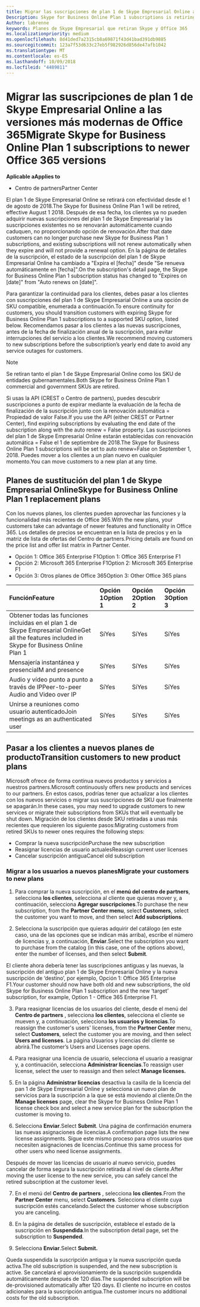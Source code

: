 ```yaml
---
title: Migrar las suscripciones de plan 1 de Skype Empresarial Online a las versiones más modernas de Office 365 | Centro de partners
Description: Skype for Business Online Plan 1 subscriptions is retiring.
Author: labrenne
keywords: Planes de Skype Empresarial que retiran Skype y Office 365
ms.localizationpriority: medium
ms.openlocfilehash: 8d41ded7a2315cb8a69871f43d41bad391db9885
ms.sourcegitcommit: 123a7f53d633c27eb5f982926d856de47afb1042
ms.translationtype: MT
ms.contentlocale: es-ES
ms.lasthandoff: 10/09/2018
ms.locfileid: "4489811"
---
```

# <a name="migrate-skype-for-business-online-plan-1-subscriptions-to-newer-office-365-versions"></a><span data-ttu-id="2a53f-103">Migrar las suscripciones de plan 1 de Skype Empresarial Online a las versiones más modernas de Office 365</span><span class="sxs-lookup"><span data-stu-id="2a53f-103">Migrate Skype for Business Online Plan 1 subscriptions to newer Office 365 versions</span></span>

**<span data-ttu-id="2a53f-104">Aplicable a</span><span class="sxs-lookup"><span data-stu-id="2a53f-104">Applies to</span></span>**

- <span data-ttu-id="2a53f-105">Centro de partners</span><span class="sxs-lookup"><span data-stu-id="2a53f-105">Partner Center</span></span>

<span data-ttu-id="2a53f-106">El plan 1 de Skype Empresarial Online se retirará con efectividad desde el 1 de agosto de 2018.</span><span class="sxs-lookup"><span data-stu-id="2a53f-106">The Skype for Business Online Plan 1 will be retired, effective August 1 2018.</span></span> <span data-ttu-id="2a53f-107">Después de esa fecha, los clientes ya no pueden adquirir nuevas suscripciones del plan 1 de Skype Empresarial y las suscripciones existentes no se renovarán automáticamente cuando caduquen, no proporcionando opción de renovación.</span><span class="sxs-lookup"><span data-stu-id="2a53f-107">After that date customers can no longer purchase new Skype for Business Plan 1 subscriptions, and existing subscriptions will not renew automatically when they expire and will not provide a renewal option.</span></span> <span data-ttu-id="2a53f-108">En la página de detalles de la suscripción, el estado de la suscripción del plan 1 de Skype Empresarial Online ha cambiado a "Expira el [fecha]" desde "Se renueva automáticamente en [fecha]".</span><span class="sxs-lookup"><span data-stu-id="2a53f-108">On the subscription's detail page, the Skype for Business Online Plan 1 subscription status has changed to "Expires on [date]" from "Auto renews on [date]".</span></span>  

<span data-ttu-id="2a53f-109">Para garantizar la continuidad para los clientes, debes pasar a los clientes con suscripciones del plan 1 de Skype Empresarial Online a una opción de SKU compatible, enumerada a continuación.</span><span class="sxs-lookup"><span data-stu-id="2a53f-109">To ensure continuity for customers, you should transition customers with expiring Skype for Business Online Plan 1 subscriptions to a supported SKU option, listed below.</span></span> <span data-ttu-id="2a53f-110">Recomendamos pasar a los clientes a las nuevas suscripciones, antes de la fecha de finalización anual de la suscripción, para evitar interrupciones del servicio a los clientes.</span><span class="sxs-lookup"><span data-stu-id="2a53f-110">We recommend moving customers to new subscriptions before the subscription’s yearly end date to avoid any service outages for customers.</span></span> 

>[!NOTE]
><span data-ttu-id="2a53f-111">Se retiran tanto el plan 1 de Skype Empresarial Online como los SKU de entidades gubernamentales.</span><span class="sxs-lookup"><span data-stu-id="2a53f-111">Both Skype for Business Online Plan 1 commercial and government SKUs are retired.</span></span>

<span data-ttu-id="2a53f-112">Si usas la API (CREST o Centro de partners), puedes descubrir suscripciones a punto de expirar mediante la evaluación de la fecha de finalización de la suscripción junto con la renovación automática = Propiedad de valor False.</span><span class="sxs-lookup"><span data-stu-id="2a53f-112">If you use the API (either CREST or Partner Center), find expiring subscriptions by evaluating the end date of the subscription along with the auto renew = False property.</span></span> <span data-ttu-id="2a53f-113">Las suscripciones del plan 1 de Skype Empresarial Online estarán establecidas con renovación automática = False el 1 de septiembre de 2018.</span><span class="sxs-lookup"><span data-stu-id="2a53f-113">The Skype for Business Online Plan 1 subscriptions will be set to auto renew=False on September 1, 2018.</span></span> <span data-ttu-id="2a53f-114">Puedes mover a los clientes a un plan nuevo en cualquier momento.</span><span class="sxs-lookup"><span data-stu-id="2a53f-114">You can move customers to a new plan at any time.</span></span> 

## <a name="skype-for-business-online-plan-1-replacement-plans"></a><span data-ttu-id="2a53f-115">Planes de sustitución del plan 1 de Skype Empresarial Online</span><span class="sxs-lookup"><span data-stu-id="2a53f-115">Skype for Business Online Plan 1 replacement plans</span></span>

<span data-ttu-id="2a53f-116">Con los nuevos planes, los clientes pueden aprovechar las funciones y la funcionalidad más recientes de Office 365.</span><span class="sxs-lookup"><span data-stu-id="2a53f-116">With the new plans, your customers take can advantage of newer features and functionality in Office 365.</span></span> <span data-ttu-id="2a53f-117">Los detalles de precios se encuentran en la lista de precios y en la matriz de lista de ofertas del Centro de partners.</span><span class="sxs-lookup"><span data-stu-id="2a53f-117">Pricing details are found on the price list and offer list matrix in Partner Center.</span></span> 

- <span data-ttu-id="2a53f-118">Opción 1: Office 365 Enterprise F1</span><span class="sxs-lookup"><span data-stu-id="2a53f-118">Option 1: Office 365 Enterprise F1</span></span>
- <span data-ttu-id="2a53f-119">Opción 2: Microsoft 365 Enterprise F1</span><span class="sxs-lookup"><span data-stu-id="2a53f-119">Option 2: Microsoft 365 Enterprise F1</span></span>
- <span data-ttu-id="2a53f-120">Opción 3: Otros planes de Office 365</span><span class="sxs-lookup"><span data-stu-id="2a53f-120">Option 3: Other Office 365 plans</span></span>

|**<span data-ttu-id="2a53f-121">Función</span><span class="sxs-lookup"><span data-stu-id="2a53f-121">Feature</span></span>**    |**<span data-ttu-id="2a53f-122">Opción 1</span><span class="sxs-lookup"><span data-stu-id="2a53f-122">Option 1</span></span>**   |**<span data-ttu-id="2a53f-123">Opción 2</span><span class="sxs-lookup"><span data-stu-id="2a53f-123">Option 2</span></span>**   |**<span data-ttu-id="2a53f-124">Opción 3</span><span class="sxs-lookup"><span data-stu-id="2a53f-124">Option 3</span></span>**   |
|:-----------------|:-----------------|:-------------|:------------|
|<span data-ttu-id="2a53f-125">Obtener todas las funciones incluidas en el plan 1 de Skype Empresarial Online</span><span class="sxs-lookup"><span data-stu-id="2a53f-125">Get all the features included in Skype for Business Online Plan 1</span></span>|<span data-ttu-id="2a53f-126">Sí</span><span class="sxs-lookup"><span data-stu-id="2a53f-126">Yes</span></span>   |<span data-ttu-id="2a53f-127">Sí</span><span class="sxs-lookup"><span data-stu-id="2a53f-127">Yes</span></span>   |<span data-ttu-id="2a53f-128">Sí</span><span class="sxs-lookup"><span data-stu-id="2a53f-128">Yes</span></span>   |
|<span data-ttu-id="2a53f-129">Mensajería instantánea y presencia</span><span class="sxs-lookup"><span data-stu-id="2a53f-129">IM and presence</span></span> |<span data-ttu-id="2a53f-130">Sí</span><span class="sxs-lookup"><span data-stu-id="2a53f-130">Yes</span></span>   |<span data-ttu-id="2a53f-131">Sí</span><span class="sxs-lookup"><span data-stu-id="2a53f-131">Yes</span></span>   |<span data-ttu-id="2a53f-132">Sí</span><span class="sxs-lookup"><span data-stu-id="2a53f-132">Yes</span></span>   |
|<span data-ttu-id="2a53f-133">Audio y vídeo punto a punto a través de IP</span><span class="sxs-lookup"><span data-stu-id="2a53f-133">Peer-to-peer Audio and Video over IP</span></span>|<span data-ttu-id="2a53f-134">Sí</span><span class="sxs-lookup"><span data-stu-id="2a53f-134">Yes</span></span>   |<span data-ttu-id="2a53f-135">Sí</span><span class="sxs-lookup"><span data-stu-id="2a53f-135">Yes</span></span>   |<span data-ttu-id="2a53f-136">Sí</span><span class="sxs-lookup"><span data-stu-id="2a53f-136">Yes</span></span>   
|<span data-ttu-id="2a53f-137">Unirse a reuniones como usuario autenticado</span><span class="sxs-lookup"><span data-stu-id="2a53f-137">Join meetings as an authenticated user</span></span>| <span data-ttu-id="2a53f-138">Sí</span><span class="sxs-lookup"><span data-stu-id="2a53f-138">Yes</span></span>   |<span data-ttu-id="2a53f-139">Sí</span><span class="sxs-lookup"><span data-stu-id="2a53f-139">Yes</span></span>   |<span data-ttu-id="2a53f-140">Sí</span><span class="sxs-lookup"><span data-stu-id="2a53f-140">Yes</span></span>   |

## <a name="transition-customers-to-new-product-plans"></a><span data-ttu-id="2a53f-141">Pasar a los clientes a nuevos planes de producto</span><span class="sxs-lookup"><span data-stu-id="2a53f-141">Transition customers to new product plans</span></span>

<span data-ttu-id="2a53f-142">Microsoft ofrece de forma continua nuevos productos y servicios a nuestros partners.</span><span class="sxs-lookup"><span data-stu-id="2a53f-142">Microsoft continuously offers new products and services to our partners.</span></span> <span data-ttu-id="2a53f-143">En estos casos, podrías tener que actualizar a los clientes con los nuevos servicios o migrar sus suscripciones de SKU que finalmente se apagarán.</span><span class="sxs-lookup"><span data-stu-id="2a53f-143">In these cases, you may need to upgrade customers to new services or migrate their subscriptions from SKUs that will eventually be shut down.</span></span> <span data-ttu-id="2a53f-144">Migración de los clientes desde SKU retiradas a unas más recientes que requieren los siguiente pasos:</span><span class="sxs-lookup"><span data-stu-id="2a53f-144">Migrating customers from retired SKUs to newer ones requires the following steps:</span></span>

- <span data-ttu-id="2a53f-145">Comprar la nueva suscripción</span><span class="sxs-lookup"><span data-stu-id="2a53f-145">Purchase the new subscription</span></span>
- <span data-ttu-id="2a53f-146">Reasignar licencias de usuario actuales</span><span class="sxs-lookup"><span data-stu-id="2a53f-146">Reassign current user licenses</span></span>
- <span data-ttu-id="2a53f-147">Cancelar suscripción antigua</span><span class="sxs-lookup"><span data-stu-id="2a53f-147">Cancel old subscription</span></span>

### <a name="migrate-your-customers-to-new-plans"></a><span data-ttu-id="2a53f-148">Migrar a los usuarios a nuevos planes</span><span class="sxs-lookup"><span data-stu-id="2a53f-148">Migrate your customers to new plans</span></span>

1. <span data-ttu-id="2a53f-149">Para comprar la nueva suscripción, en el **menú del centro de partners**, selecciona **los clientes**, selecciona al cliente que quieras mover y, a continuación, selecciona **Agregar suscripciones**.</span><span class="sxs-lookup"><span data-stu-id="2a53f-149">To purchase the new subscription, from the **Partner Center menu**, select **Customers**, select the customer you want to move, and then select **Add subscriptions**.</span></span>

2. <span data-ttu-id="2a53f-150">Selecciona la suscripción que quieras adquirir del catálogo (en este caso, una de las opciones que se indican más arriba), escribe el número de licencias y, a continuación, **Enviar**.</span><span class="sxs-lookup"><span data-stu-id="2a53f-150">Select the subscription you want to purchase from the catalog (in this case, one of the options above), enter the number of licenses, and then select **Submit**.</span></span> 

<span data-ttu-id="2a53f-151">El cliente ahora debería tener las suscripciones antiguas y las nuevas, la suscripción del antiguo plan 1 de Skype Empresarial Online y la nueva suscripción de ‘destino’, por ejemplo, Opción 1: Office 365 Enterprise F1.</span><span class="sxs-lookup"><span data-stu-id="2a53f-151">Your customer should now have both old and new subscriptions, the old Skype for Business Online Plan 1  subscription and the new ‘target’ subscription, for example, Option 1 - Office 365 Enterprise F1.</span></span>

3. <span data-ttu-id="2a53f-152">Para reasignar licencias de los usuarios del cliente, desde el menú del **Centro de partners** , selecciona **los clientes**, selecciona el cliente se mueven y, a continuación, selecciona **los usuarios y licencias**.</span><span class="sxs-lookup"><span data-stu-id="2a53f-152">To reassign the customer's users' licenses, from the **Partner Center** menu, select **Customers**, select the customer you are moving, and then select **Users and licenses**.</span></span> <span data-ttu-id="2a53f-153">La página Usuarios y licencias del cliente se abrirá.</span><span class="sxs-lookup"><span data-stu-id="2a53f-153">The customer’s Users and Licenses page opens.</span></span>

4. <span data-ttu-id="2a53f-154">Para reasignar una licencia de usuario, selecciona el usuario a reasignar y, a continuación, selecciona **Administrar licencias**.</span><span class="sxs-lookup"><span data-stu-id="2a53f-154">To reassign user license, select the user to reassign and then select **Manage licenses.**</span></span>

5. <span data-ttu-id="2a53f-155">En la página **Administrar licencias** desactiva la casilla de la licencia del pan 1 de Skype Empresarial Online y selecciona un nuevo plan de servicios para la suscripción a la que se está moviendo al cliente.</span><span class="sxs-lookup"><span data-stu-id="2a53f-155">On the **Manage licenses** page, clear the Skype for Business Online Plan 1 license check box and select a new service plan for the subscription the customer is moving to.</span></span>

6. <span data-ttu-id="2a53f-156">Selecciona **Enviar**.</span><span class="sxs-lookup"><span data-stu-id="2a53f-156">Select **Submit**.</span></span> <span data-ttu-id="2a53f-157">Una página de confirmación enumera las nuevas asignaciones de licencias.</span><span class="sxs-lookup"><span data-stu-id="2a53f-157">A confirmation page lists the new license assignments.</span></span> <span data-ttu-id="2a53f-158">Sigue este mismo proceso para otros usuarios que necesiten asignaciones de licencias.</span><span class="sxs-lookup"><span data-stu-id="2a53f-158">Continue this same process for other users who need license assignments.</span></span>

<span data-ttu-id="2a53f-159">Después de mover las licencias de usuario al nuevo servicio, puedes cancelar de forma segura la suscripción retirada al nivel de cliente.</span><span class="sxs-lookup"><span data-stu-id="2a53f-159">After moving the user license to the new service, you can safely cancel the retired subscription at the customer level.</span></span>

7. <span data-ttu-id="2a53f-160">En el menú del **Centro de partners** , selecciona **los clientes**.</span><span class="sxs-lookup"><span data-stu-id="2a53f-160">From the **Partner Center** menu, select **Customers**.</span></span> <span data-ttu-id="2a53f-161">Selecciona el cliente cuya suscripción estés cancelando.</span><span class="sxs-lookup"><span data-stu-id="2a53f-161">Select the customer whose subscription you are canceling.</span></span>

8. <span data-ttu-id="2a53f-162">En la página de detalles de suscripción, establece el estado de la suscripción en **Suspendida**.</span><span class="sxs-lookup"><span data-stu-id="2a53f-162">In the subscription detail page, set the subscription to **Suspended**.</span></span>

9. <span data-ttu-id="2a53f-163">Selecciona **Enviar**.</span><span class="sxs-lookup"><span data-stu-id="2a53f-163">Select **Submit.**</span></span>

<span data-ttu-id="2a53f-164">Queda suspendida la suscripción antigua y la nueva suscripción queda activa.</span><span class="sxs-lookup"><span data-stu-id="2a53f-164">The old subscription is suspended, and the new subscription is active.</span></span> <span data-ttu-id="2a53f-165">Se cancelará el aprovisionamiento de la suscripción suspendida automáticamente después de 120 días.</span><span class="sxs-lookup"><span data-stu-id="2a53f-165">The suspended subscription will be de-provisioned automatically after 120 days.</span></span> <span data-ttu-id="2a53f-166">El cliente no incurre en costos adicionales para la suscripción antigua.</span><span class="sxs-lookup"><span data-stu-id="2a53f-166">The customer incurs no additional costs for the old subscription.</span></span>

